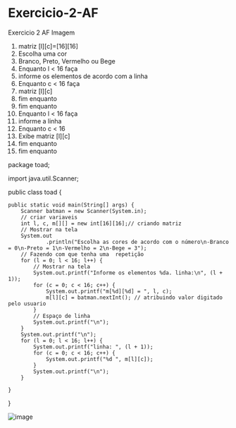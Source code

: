 # Exercicio-2-AF
Exercicio 2 AF Imagem


1. matriz [l][c]=[16][16]
2. Escolha uma cor 
3.  Branco, Preto, Vermelho ou Bege
4. Enquanto l < 16 faça 
5. informe os elementos de acordo com a linha 
6. Enquanto c < 16 faça 
7. matriz [l][c]
8.  fim enquanto
9.   fim enquanto
10. Enquanto l < 16 faça
11. informe a linha
12. Enquanto c < 16
13. Exibe matriz [l][c]
14.  fim enquanto
15.   fim enquanto


package toad;

import java.util.Scanner;

public class toad {

	public static void main(String[] args) {
		Scanner batman = new Scanner(System.in);
		// criar variaveis
		int l, c, m[][] = new int[16][16];// criando matriz
		// Mostrar na tela
		System.out
				.println("Escolha as cores de acordo com o número\n-Branco = 0\n-Preto = 1\n-Vermelho = 2\n-Bege = 3");
		// Fazendo com que tenha uma  repetição
		for (l = 0; l < 16; l++) {
			// Mostrar na tela
			System.out.printf("Informe os elementos %da. linha:\n", (l + 1));
			for (c = 0; c < 16; c++) {
				System.out.printf("m[%d][%d] = ", l, c);
				m[l][c] = batman.nextInt(); // atribuindo valor digitado pelo usuario
			}
			// Espaço de linha 
			System.out.printf("\n");
		}
		System.out.printf("\n");
		for (l = 0; l < 16; l++) {
			System.out.printf("linha: ", (l + 1));
			for (c = 0; c < 16; c++) {
				System.out.printf("%d ", m[l][c]);
			}
			System.out.printf("\n");
		}

	}

}



![image](https://user-images.githubusercontent.com/103973613/173456537-fd7218ce-6ecc-4256-8ed4-02989a1d7ae3.png)
